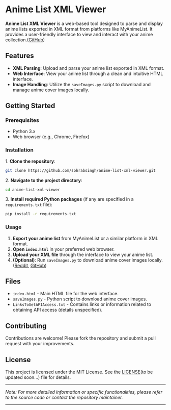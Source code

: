 # Anime List XML Viewer

**Anime List XML Viewer** is a web-based tool designed to parse and display anime lists exported in XML format from platforms like MyAnimeList. It provides a user-friendly interface to view and interact with your anime collection.([GitHub][1])

## Features

* **XML Parsing**: Upload and parse your anime list exported in XML format.
* **Web Interface**: View your anime list through a clean and intuitive HTML interface.
* **Image Handling**: Utilize the `saveImages.py` script to download and manage anime cover images locally.

## Getting Started

### Prerequisites

* Python 3.x
* Web browser (e.g., Chrome, Firefox)

### Installation

1\. **Clone the repository**:

   ```bash
   git clone https://github.com/sohrabsingh/anime-list-xml-viewer.git
   ```


2\. **Navigate to the project directory**:

```bash
cd anime-list-xml-viewer
```


3\. **Install required Python packages** (if any are specified in a `requirements.txt` file):

```bash
pip install -r requirements.txt
```



### Usage

1. **Export your anime list** from MyAnimeList or a similar platform in XML format.
2. **Open `index.html`** in your preferred web browser.
3. **Upload your XML file** through the interface to view your anime list.
4. **(Optional)**: Run `saveImages.py` to download anime cover images locally.([Reddit][2], [GitHub][1])

## Files

* `index.html` - Main HTML file for the web interface.
* `saveImages.py` - Python script to download anime cover images.
* `LinksToGetAPIAccess.txt` - Contains links or information related to obtaining API access (details unspecified).

## Contributing

Contributions are welcome! Please fork the repository and submit a pull request with your improvements.

## License

This project is licensed under the MIT License. See the [LICENSE](LICENSE)(to be updated soon...) file for details.

---

*Note: For more detailed information or specific functionalities, please refer to the source code or contact the repository maintainer.*

---

[1]: https://github.com/JoseMHU/Web-scraping-of-profile-in-MAL?utm_source=chatgpt.com "JoseMHU/Web-scraping-of-profile-in-MAL - GitHub"
[2]: https://www.reddit.com/r/animepiracy/comments/1hwr7bh/easily_convert_your_anime_list_to_myanimelist_xml/?utm_source=chatgpt.com "Easily Convert Your Anime List to MyAnimeList XML Format - Reddit"

